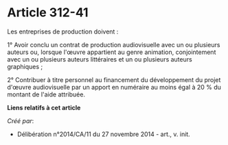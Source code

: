 # Article 312-41

Les entreprises de production doivent : 

1° Avoir conclu un contrat de production audiovisuelle avec un ou plusieurs auteurs ou, lorsque l'œuvre appartient au genre
animation, conjointement avec un ou plusieurs auteurs littéraires et un ou plusieurs auteurs graphiques ; 

2° Contribuer à titre personnel au financement du développement du projet d'œuvre audiovisuelle par un apport en numéraire au
moins égal à 20 % du montant de l'aide attribuée.

**Liens relatifs à cet article**

_Créé par_:

  - Délibération n°2014/CA/11 du 27 novembre 2014 - art., v. init.
